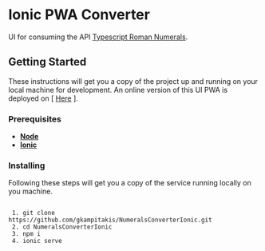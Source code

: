 # Ionic PWA Converter

UI for consuming the API [Typescript Roman Numerals](https://github.com/gkampitakis/romanNumerals).

## Getting Started

These instructions will get you a copy of the project up and running on your local machine for development. An online version of this UI PWA is deployed on [ [Here](https://gkampitakis.github.io/NumeralsConverterIonic/) ].

### Prerequisites

- [**Node**](https://nodejs.org/en/download/)
- [**Ionic**](https://ionicframework.com/docs/installation/cli)

### Installing

Following these steps will get you a copy of the service running locally on you machine.

```

 1. git clone https://github.com/gkampitakis/NumeralsConverterIonic.git
 2. cd NumeralsConverterIonic
 3. npm i
 4. ionic serve
```
